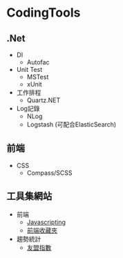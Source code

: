 # CodingTools

## .Net ##
* DI
  * Autofac
* Unit Test
  * MSTest
  * xUnit
* 工作排程
  * Quartz.NET
* Log記錄
  * NLog
  * Logstash (可配合ElasticSearch)

## 前端 ##
* CSS
  * Compass/SCSS

## 工具集網站 ##
* 前端
  * [Javascripting](http://www.javascripting.com/)
  * [前端收藏夾](http://collect.w3ctrain.com/)
* 趨勢統計
  * [友盟指數](http://www.umindex.com/)
